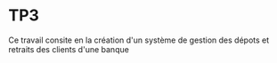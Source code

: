 # TP3
Ce travail consite en la création d'un système de gestion des dépots et retraits des clients d'une banque
